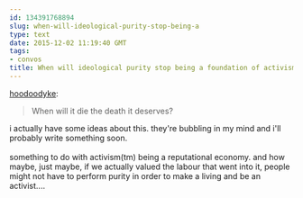 ```yaml
---
id: 134391768894
slug: when-will-ideological-purity-stop-being-a
type: text
date: 2015-12-02 11:19:40 GMT
tags:
- convos
title: When will ideological purity stop being a foundation of activism?
---
```

<p><a class="tumblr_blog" href="http://hoodoodyke.tumblr.com/post/134381870404">hoodoodyke</a>:</p>
<blockquote>
<p>When will it die the death it deserves?</p>
</blockquote>

<p>i actually have some ideas about this. they're bubbling in my mind and i'll probably write something soon.<br/><br/>something to do with activism(tm) being a reputational economy. and how maybe, just maybe, if we actually valued the labour that went into it, people might not have to perform purity in order to make a living and be an activist....</p>